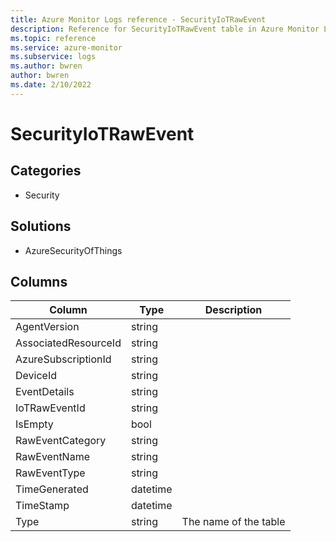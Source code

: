 ```yaml
---
title: Azure Monitor Logs reference - SecurityIoTRawEvent
description: Reference for SecurityIoTRawEvent table in Azure Monitor Logs.
ms.topic: reference
ms.service: azure-monitor
ms.subservice: logs
ms.author: bwren
author: bwren
ms.date: 2/10/2022
---
```


# SecurityIoTRawEvent

 

## Categories

- Security
## Solutions

- AzureSecurityOfThings




## Columns

| Column | Type | Description |
| --- | --- | --- |
| AgentVersion | string |  |
| AssociatedResourceId | string |  |
| AzureSubscriptionId | string |  |
| DeviceId | string |  |
| EventDetails | string |  |
| IoTRawEventId | string |  |
| IsEmpty | bool |  |
| RawEventCategory | string |  |
| RawEventName | string |  |
| RawEventType | string |  |
| TimeGenerated | datetime |  |
| TimeStamp | datetime |  |
| Type | string | The name of the table |
